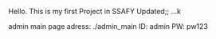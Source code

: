 Hello. This is my first Project in SSAFY
Updated;;
...k

admin main page adress: ./admin_main
ID: admin
PW: pw123